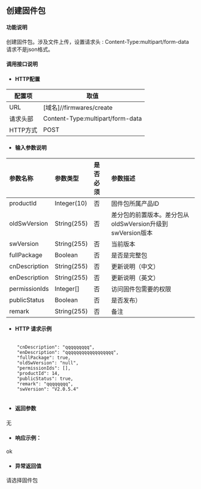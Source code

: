 ## 创建固件包

#### 功能说明
创建固件包。涉及文件上传，设置请求头 :
Content-Type:multipart/form-data
请求不是json格式。


#### 调用接口说明

* #### HTTP配置

| 配置项 | 取值 |
| --- | --- |
| URL | \[域名\]//firmwares/create|
| 请求头部 | Content-Type:multipart/form-data |
| HTTP方式 | POST|

* #### 输入参数说明

| 参数名称 | 参数类型 | 是否必须 | 参数描述 |
| :--- | :--- | :--- | :--- |
| productId | Integer\(10\) | 否 | 固件包所属产品ID |
| oldSwVersion| String\(255\) | 否 | 差分包的前置版本。差分包从oldSwVersion升级到swVersion版本 |
| swVersion| String\(255\) | 否 | 当前版本 |
| fullPackage| Boolean | 否 | 是否是完整包 |
| cnDescription | String\(255\) | 否 | 更新说明（中文） |
| enDescription | String\(255\) | 否 | 更新说明（英文） |
| permissionIds| Integer[] | 否 | 访问固件包需要的权限 |
| publicStatus| Boolean | 否 | 是否发布） |
| remark| String\(255\) | 否 | 备注 |


* #### HTTP 请求示例


```

	"cnDescription": "qqqqqqqqq",
	"enDescription": "qqqqqqqqqqqqqqqqqq",
	"fullPackage": true,
	"oldSwVersion": "null",
	"permissionIds": [],
	"productId": 14,
	"publicStatus": true,
	"remark": "qqqqqqqq",
	"swVersion": "V2.0.5.4"


```



* #### 返回参数
无


* #### 响应示例：

ok

* #### 异常返回值

请选择固件包



